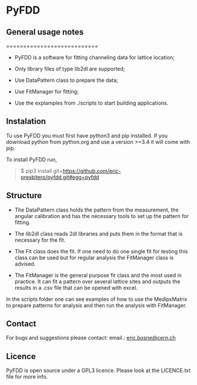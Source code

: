# PyFDD


## General usage notes
===========================

- PyFDD is a software for fitting channeling data for lattice location;

- Only library files of type lib2dl are supported;

- Use DataPattern class to prepare the data;

- Use FitManager for fitting;

- Use the explamples from ./scripts to start building applications.


## Instalation

Tu use PyFDD you must first have python3 and pip installed. If you download python from python.org and use a version 
\>=3.4 it will come with pip.

To install PyFDD run,

> $ pip3 install git+https://github.com/eric-presbitero/pyfdd.git#egg=pyfdd


## Structure

- The DataPattern class holds the pattern from the measurement, the angular calibration and has the necessary tools to set up the pattern for fitting.

- The lib2dl class reads 2dl libraries and puts them in the format that is necessary for the fit.

- The Fit class does the fit. If one need to do one single fit for testing this class can be used but for regular analysis the FitManager class is advised.

- The FitManager is the general purpose fit class and the most used in practice. It can fit a pattern over several lattice sites and outputs the results in a .csv file that can be opened with excel.

In the scripts folder one can see examples of how to use the MedipxMatrix to prepare patterns for analysis and then run the analysis with FitManager.


## Contact
For bugs and suggestions please contact:
email.: eric.bosne@cern.ch


## Licence
PyFDD is open source under a GPL3 licence. Please look at the LICENCE.txt file for more info.
